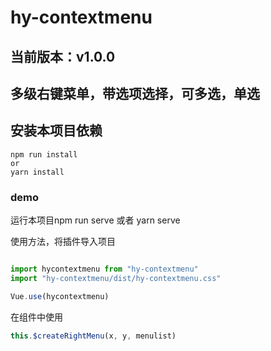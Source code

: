 # hy-contextmenu
## 当前版本：v1.0.0
## 多级右键菜单，带选项选择，可多选，单选

## 安装本项目依赖
```
npm run install
or
yarn install
```

### demo
运行本项目npm run serve 或者 yarn serve


使用方法，将插件导入项目
```javascript

import hycontextmenu from "hy-contextmenu"
import "hy-contextmenu/dist/hy-contextmenu.css"

Vue.use(hycontextmenu)

```

在组件中使用
```javascript
this.$createRightMenu(x, y, menulist)

```
